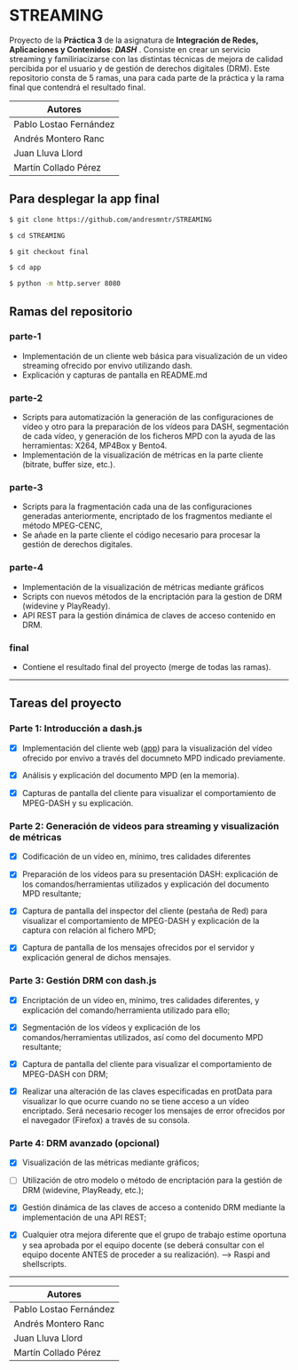 #  STREAMING


Proyecto de la **Práctica 3** de la asignatura de **Integración de Redes, Aplicaciones y Contenidos**: ***DASH*** . Consiste en crear un servicio streaming y familiriacizarse con las distintas técnicas de mejora de calidad percibida por el usuario y de gestión de derechos digitales (DRM). Este repositorio consta de 5 ramas, una para cada parte de la práctica y la rama final que contendrá el resultado final.

<div align="center">

| **Autores** |
|-------------|
| Pablo Lostao Fernández |
| Andrés Montero Ranc |
| Juan Lluva Llord |
| Martín Collado Pérez |

</div>


##  Para desplegar la app final

  

```sh
$ git clone https://github.com/andresmntr/STREAMING

$ cd STREAMING

$ git checkout final

$ cd app

$ python -m http.server 8080
```

##  Ramas del repositorio

###  parte-1
* Implementación de un cliente web básica para visualización de un video streaming ofrecido por envivo utilizando dash.
* Explicación y capturas de pantalla en README.md
  
###  parte-2
* Scripts para automatización la generación de las configuraciones de vídeo y otro para la preparación de los vídeos para DASH, segmentación de cada vídeo, y generación de los ficheros MPD con la ayuda de las herramientas: X264, MP4Box y Bento4.
* Implementación de la visualización de métricas en la parte cliente (bitrate, buffer size, etc.).
  
###  parte-3
* Scripts para la fragmentación cada una de las configuraciones generadas anteriormente, encriptado de los fragmentos mediante el método MPEG-CENC, 
* Se añade en la parte cliente el código necesario para procesar la gestión de derechos digitales.

###  parte-4
* Implementación de la visualización de métricas mediante gráficos
* Scripts con nuevos métodos de la encriptación para la gestion de DRM (widevine y PlayReady).
* API REST para la gestión dinámica de claves de acceso contenido en DRM.

###  final
* Contiene el resultado final del proyecto (merge de todas las ramas).

---
  
##  Tareas del proyecto

###  Parte 1: Introducción a dash.js

  

-  [x] Implementación del cliente web ([app](https://github.com/andresmntr/STREAMING/tree/parte-1/app)) para la visualización del vídeo ofrecido por envivo a través del documneto MPD indicado previamente.

-  [x] Análisis y explicación del documento MPD (en la memoria).

-  [x] Capturas de pantalla del cliente para visualizar el comportamiento de MPEG-DASH y su explicación.

  

###  Parte 2: Generación de videos para streaming y visualización de métricas

  

- [x] Codificación de un vídeo en, mínimo, tres calidades diferentes

- [x] Preparación de los vídeos para su presentación DASH: explicación de los comandos/herramientas utilizados y explicación del documento MPD resultante;

- [x] Captura de pantalla del inspector del cliente (pestaña de Red) para visualizar el comportamiento de MPEG-DASH y explicación de la captura con relación al fichero MPD;

- [x] Captura de pantalla de los mensajes ofrecidos por el servidor y explicación general de dichos mensajes.

  

###  Parte 3: Gestión DRM con dash.js

  

- [x] Encriptación de un vídeo en, mínimo, tres calidades diferentes, y explicación del comando/herramienta utilizado para ello;

- [x] Segmentación de los vídeos y explicación de los comandos/herramientas utilizados, así como del documento MPD resultante;

- [x] Captura de pantalla del cliente para visualizar el comportamiento de MPEG-DASH con DRM;

- [x] Realizar una alteración de las claves especificadas en protData para visualizar lo que ocurre cuando no se tiene acceso a un vídeo encriptado. Será necesario recoger los mensajes de error ofrecidos por el navegador (Firefox) a través de su consola.

  

###  Parte 4: DRM avanzado (opcional)

  

- [x] Visualización de las métricas mediante gráficos;

- [ ] Utilización de otro modelo o método de encriptación para la gestión de DRM (widevine, PlayReady, etc.);

- [x] Gestión dinámica de las claves de acceso a contenido DRM mediante la implementación de una API REST;

- [x] Cualquier otra mejora diferente que el grupo de trabajo estime oportuna y sea aprobada por el equipo docente (se deberá consultar con el equipo docente ANTES de proceder a su realización). --> Raspi and shellscripts.

---
<center>

| **Autores** |
|-------------|
| Pablo Lostao Fernández |
| Andrés Montero Ranc |
| Juan Lluva Llord |
| Martín Collado Pérez |

</center>